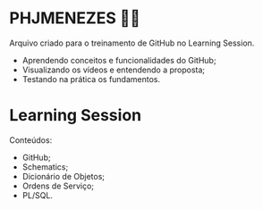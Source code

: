 # PHJMENEZES 👨‍💻
Arquivo criado para o treinamento de GitHub no Learning Session.

- Aprendendo conceitos e funcionalidades do GitHub;
- Visualizando os vídeos e entendendo a proposta;
- Testando na prática os fundamentos.

# Learning Session
Conteúdos:
- GitHub;
- Schematics;
- Dicionário de Objetos;
- Ordens de Serviço;
- PL/SQL.